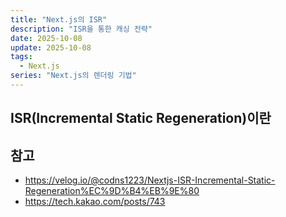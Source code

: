 ```yaml
---
title: "Next.js의 ISR"
description: "ISR을 통한 캐싱 전략"
date: 2025-10-08
update: 2025-10-08
tags:
  - Next.js
series: "Next.js의 렌더링 기법"
---
```


## ISR(Incremental Static Regeneration)이란

## 참고

- https://velog.io/@codns1223/Nextjs-ISR-Incremental-Static-Regeneration%EC%9D%B4%EB%9E%80
- https://tech.kakao.com/posts/743
